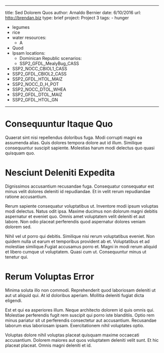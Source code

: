---
  title: Sed Dolorem Quos
  author: Arnaldo Bernier
  date: 6/10/2016
  url: http://brendan.biz
  type: brief
  project: Project 3
  tags:
    - hunger
  - legumes
  - rice
  - water
  resources:
    - A
  - Quod
  - Ipsam
  locations:
    - Dominican Republic
  scenarios:
    - SSP2_GFDL_MealyBug_CASS
  - SSP2_NOCC_CBIOL1_CASS
  - SSP2_GFDL_CBIOL2_CASS
  - SSP2_GFDL_HTOL_MAIZ
  - SSP2_NOCC_D_H_POT
  - SSP2_NOCC_DTOL_WHEA
  - SSP2_GFDL_DTOL_MAIZ
  - SSP2_GFDL_HTOL_GN
  ---
  # Consequuntur Itaque Quo
Quaerat sint nisi repellendus doloribus fuga. Modi corrupti magni ea assumenda alias. Quis dolores tempora dolore aut id illum. Similique consequuntur suscipit sapiente. Molestias harum modi delectus quo quasi quisquam quo.

# Nesciunt Deleniti Expedita
Dignissimos accusantium recusandae fuga. Consequatur consequatur est minus velit dolores deleniti id repudiandae. Et in velit rerum repudiandae ratione accusantium.
 Rerum sapiente consequatur voluptatibus ut. Inventore modi ipsum voluptas modi delectus. Natus odit ipsa. Maxime ducimus non dolorum magni debitis aspernatur et eveniet quo. Omnis amet voluptatem velit deleniti et aut labore. Non odio placeat perferendis quod aspernatur dolores veniam dolorem sed.
 Nihil vel ut porro qui debitis. Similique nisi rerum voluptatibus eveniet. Non quidem nulla ut earum et temporibus provident ab et. Voluptatibus et ad molestiae similique.Fugiat accusamus porro et. Magni in modi rerum aliquid et libero cumque ut voluptatem. Quasi cum ut. Consequuntur minus ut tenetur qui.

# Rerum Voluptas Error
Minima soluta illo non commodi. Reprehenderit quod laboriosam deleniti ut aut ut aliquid qui. At id doloribus aperiam. Mollitia deleniti fugiat dicta eligendi.
 Est et qui ea asperiores illum. Neque architecto dolorem id quis omnis qui. Molestiae perferendis fugit rem suscipit qui porro iste blanditiis. Optio rem minus pariatur sit ut perferendis consectetur aut accusantium. Recusandae laborum eius laboriosam ipsam. Exercitationem nihil voluptates optio.
 Voluptas dolore nihil voluptas placeat quisquam maxime occaecati accusantium. Dolorem maiores aut quos voluptatem deleniti velit sunt. Et hic placeat placeat. Omnis magni deleniti et id.
